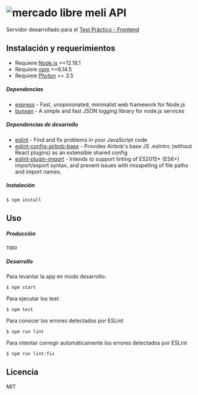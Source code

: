 # ![mercado libre](https://http2.mlstatic.com/frontend-assets/ui-navigation/5.6.1/mercadolibre/logo__large_plus.png) meli API

Servidor desarrollado para el [Test Práctico - Frontend](https://www.dropbox.com/sh/nbq7zvtqd2gb9ab/AABIy7kFj4BvLeNfbLib_Jcya?dl=0&preview=Front-End+Test+Pr%C3%A1ctico.pdf)

## Instalación y requerimientos

* Requiere [Node.js] >=12.18.1
* Requiere [npm] >=6.14.5
* Requiere [Phyton] >= 3.5
##### Dependencias

* [express] - Fast, unopinionated, minimalist web framework for Node.js
* [bunyan] - A simple and fast JSON logging library for node.js services

##### Dependencias de desarrollo
* [eslint] - Find and fix problems in your JavaScript code
* [eslint-config-airbnb-base] - Provides Airbnb's base JS .eslintrc (without React plugins) as an extensible shared config
* [eslint-plugin-import] - Intends to support linting of ES2015+ (ES6+) import/export syntax, and prevent issues with misspelling of file paths and import names. 

##### Instalación
```
$ npm install
```

## Uso
##### Producción
```
TODO
```
##### Desarrollo
Para levantar la app en modo desarrollo:
```
$ npm start
```
Para ejecutar los test:
```
$ npm test
```
Para conocer los errores detectados por ESLint
```
$ npm run lint
```
Para intentar corregir automáticamente los errores detectados por ESLint
```
$ npm run lint:fix
```






Licencia
----

MIT

[//]: # (These are reference links used in the body of this note and get stripped out when the markdown processor does its job. There is no need to format nicely because it shouldn't be seen. Thanks SO - http://stackoverflow.com/questions/4823468/store-comments-in-markdown-syntax)

   [Phyton]: <https://www.python.org/>
   [Node.js]: <https://nodejs.org/en/>
   [npm]: <https://www.npmjs.com/>
   
   [express]: <https://expressjs.com/>
   [eslint]: <https://eslint.org/>
   [bunyan]: <https://github.com/trentm/node-bunyan#log-method-api>
   [eslint-config-airbnb-base]: <https://www.npmjs.com/package/eslint-config-airbnb-base>
   [eslint-plugin-import]: <https://www.npmjs.com/package/eslint-plugin-import>